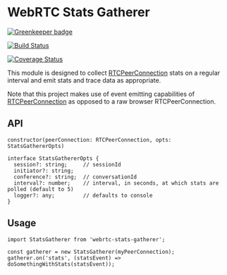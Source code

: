 # WebRTC Stats Gatherer

[![Greenkeeper badge](https://badges.greenkeeper.io/MyPureCloud/webrtc-stats-gatherer.svg)](https://greenkeeper.io/)

[![Build Status](https://travis-ci.org/MyPureCloud/webrtc-stats-gatherer.svg?branch=master)](https://travis-ci.org/MyPureCloud/webrtc-stats-gatherer)

[![Coverage Status](https://coveralls.io/repos/github/MyPureCloud/webrtc-stats-gatherer/badge.svg?branch=master)](https://coveralls.io/github/MyPureCloud/webrtc-stats-gatherer?branch=master)

This module is designed to collect [RTCPeerConnection](https://github.com/otalk/rtcpeerconnection) stats on a regular interval
and emit stats and trace data as appropriate.

Note that this project makes use of event emitting capabilities of [RTCPeerConnection](https://github.com/otalk/rtcpeerconnection) as opposed to a raw browser RTCPeerConnection.

## API

`constructor(peerConnection: RTCPeerConnection, opts: StatsGathererOpts)`

```
interface StatsGathererOpts {
  session?: string;     // sessionId
  initiator?: string;
  conference?: string;  // conversationId
  interval?: number;    // interval, in seconds, at which stats are polled (default to 5)
  logger?: any;         // defaults to console
}
```

## Usage
```
import StatsGatherer from 'webrtc-stats-gatherer';

const gatherer = new StatsGatherer(myPeerConnection);
gatherer.on('stats', (statsEvent) => doSomethingWithStats(statsEvent));
```